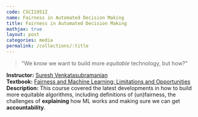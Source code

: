 ```yaml
---
code: CSCI1951Z 
name: Fairness in Automated Decision Making 
title: Fairness in Automated Decision Making
mathjax: true
layout: post
categories: media
permalink: /collections/:title
---
```


> "We know we want to build more *equitable* technology, but how?"

<!-- <script src="https://cdnjs.cloudflare.com/ajax/libs/mathjax/2.7.5/MathJax.js?config=TeX-AMS_CHTML.js"></script> -->

**Instructor:** [Suresh Venkatasubramanian](https://vivo.brown.edu/display/suresh) <br>
**Textbook:** [Fairness and Machine Learning: Limitations and Opportunities](https://fairmlbook.org/) <br>
**Description:** This course covered the latest developments in how to build more equitable algorithms, including definitions of (un)fairness, the challenges of **explaining** how ML works and making sure we can get **accountability**.
